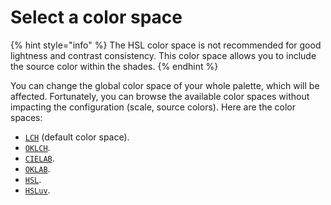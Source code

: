 # Select a color space

{% hint style="info" %}
The HSL color space is not recommended for good lightness and contrast consistency. This color space allows you to include the source color within the shades.
{% endhint %}

You can change the global color space of your whole palette, which will be affected. Fortunately, you can browse the available color spaces without impacting the configuration (scale, source colors). Here are the color spaces:

* [`LCH`](../../glossary.md#lch) (default color space).
* [`OKLCH`](../../glossary.md#oklch).
* [`CIELAB`](../../glossary.md#cielab).
* [`OKLAB`](../../glossary.md#oklab).
* [`HSL`](../../glossary.md#hsl).
* [`HSLuv`](../../glossary.md#hsluv).
